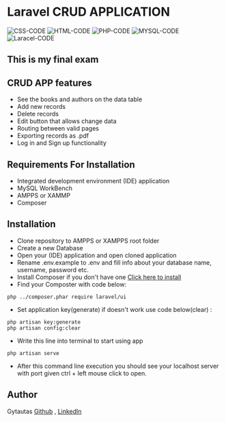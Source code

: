 # Laravel CRUD APPLICATION
![CSS-CODE](https://img.shields.io/badge/CSS-CODE-orange)
![HTML-CODE](https://img.shields.io/badge/HTML-CODE-blue)
![PHP-CODE](https://img.shields.io/badge/PHP-CODE-9cf)
![MYSQL-CODE](https://img.shields.io/badge/MYSQL-CODE-yellow)
![Laracel-CODE](https://img.shields.io/badge/LARAVEL-CODE-blueviolet)

## This is my final exam

## CRUD APP features
* See the books and authors on the data table
* Add new records
* Delete records 
* Edit button that allows change data
* Routing between valid pages
* Exporting records as .pdf
* Log in and Sign up functionality


## Requirements For Installation
* Integrated development environment (IDE) application
* MySQL WorkBench
* AMPPS or XAMMP
* Composer 

## Installation
* Clone repository to AMPPS or XAMPPS root folder 
* Create a new Database
* Open your (IDE) application and open cloned application
* Rename .env.example to .env and fill info about your database name, username, password etc.
* Install Composer if you don't have one [Click here to install](https://getcomposer.org/doc/00-intro.md#installation-windows)
* Find your Composter with code below: 
``` 
php ../composer.phar require laravel/ui
```
* Set application key(generate) if doesn't work use code below(clear) :
```
php artisan key:generate
php artisan config:clear
```
* Write this line into terminal to start using app
```
php artisan serve
```
* After this command line execution you should see your localhost server with port given ctrl + left mouse click to open.
## Author
Gytautas [Github](https://github.com/Gytzum) , [LinkedIn](https://www.linkedin.com/in/gytautas-zumaras-4ab552210/)
